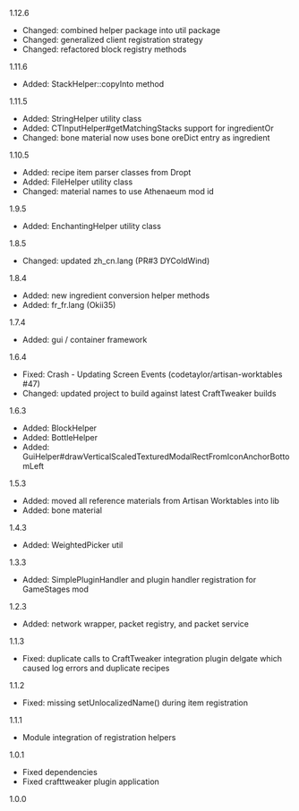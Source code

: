 1.12.6
* Changed: combined helper package into util package
* Changed: generalized client registration strategy
* Changed: refactored block registry methods

1.11.6
* Added: StackHelper::copyInto method

1.11.5
* Added: StringHelper utility class
* Added: CTInputHelper#getMatchingStacks support for ingredientOr
* Changed: bone material now uses bone oreDict entry as ingredient

1.10.5
* Added: recipe item parser classes from Dropt
* Added: FileHelper utility class
* Changed: material names to use Athenaeum mod id

1.9.5
* Added: EnchantingHelper utility class

1.8.5
* Changed: updated zh_cn.lang (PR#3 DYColdWind)

1.8.4
* Added: new ingredient conversion helper methods
* Added: fr_fr.lang (Okii35)

1.7.4
* Added: gui / container framework

1.6.4
* Fixed: Crash - Updating Screen Events (codetaylor/artisan-worktables #47)
* Changed: updated project to build against latest CraftTweaker builds

1.6.3
* Added: BlockHelper
* Added: BottleHelper
* Added: GuiHelper#drawVerticalScaledTexturedModalRectFromIconAnchorBottomLeft

1.5.3
* Added: moved all reference materials from Artisan Worktables into lib
* Added: bone material

1.4.3
* Added: WeightedPicker util

1.3.3
* Added: SimplePluginHandler and plugin handler registration for GameStages mod

1.2.3
* Added: network wrapper, packet registry, and packet service

1.1.3
* Fixed: duplicate calls to CraftTweaker integration plugin delgate which caused log errors and duplicate recipes

1.1.2
* Fixed: missing setUnlocalizedName() during item registration

1.1.1
* Module integration of registration helpers

1.0.1
* Fixed dependencies
* Fixed crafttweaker plugin application

1.0.0
